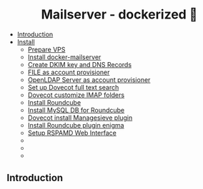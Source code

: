 <h1 align="center">Mailserver - dockerized 🐋</h1>

- [Introduction](#introduction) 
- [Install]()
  - [Prepare VPS](docs/01_server_preparations.md)
  - [Install docker-mailserver](docs/02_install_docker_mailserver.md)
  - [Create DKIM key and DNS Records](docs/03_create_dkim_key_and_dns_records.md)
  - [FILE as account provisioner](docs/04_account_provisioner-file.md)
  - [OpenLDAP Server as account provisioner](docs/05_account_provisioner-ldap.md)
  - [Set up Dovecot full text search](docs/06_setup_dovecot_fulltext_search.md)
  - [Dovecot customize IMAP folders](docs/07_dovecot_customize_imap_folders.md)
  - [Install Roundcube](docs/08_install_roundcube.md)
  - [Install MySQL DB for Roundcube](docs/09_install_mysqldb_for_roundcube.md)
  - [Dovecot install Managesieve plugin](docs/10_dovecot_install_managesieve_plugin.md)
  - [Install Roundcube plugin enigma](docs/11_install_roundcube_plugin_enigma.md)
  - [Setup RSPAMD Web Interface](docs/12_setup_rspamd_webinterface.md)
  - [](docs/)
  - [](docs/)
  - [](docs/)

## Introduction

